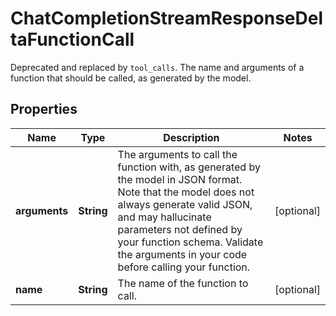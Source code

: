 

# ChatCompletionStreamResponseDeltaFunctionCall

Deprecated and replaced by `tool_calls`. The name and arguments of a function that should be called, as generated by the model.

## Properties

Name | Type | Description | Notes
------------ | ------------- | ------------- | -------------
**arguments** | **String** | The arguments to call the function with, as generated by the model in JSON format. Note that the model does not always generate valid JSON, and may hallucinate parameters not defined by your function schema. Validate the arguments in your code before calling your function. |  [optional]
**name** | **String** | The name of the function to call. |  [optional]



